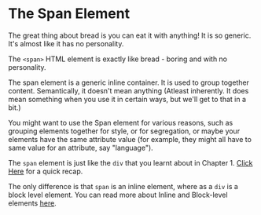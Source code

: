 # The Span Element

The great thing about bread is you can eat it with anything! It is so generic. It's almost like it has no personality.

The `<span>` HTML element is exactly like bread - boring and with no personality.

The span element is a generic inline container. It is used to group together content. Semantically, it doesn't mean anything (Atleast inherently. It does mean something when you use it in certain ways, but we'll get to that in a bit.) 

You might want to use the Span element for various reasons, such as grouping elements together for style, or for segregation, or maybe your elements have the same attribute value (for example, they might all have to same value for an attribute, say "language").

The `span` element is just like the `div` that you learnt about in Chapter 1. [Click Here]() for a quick recap.

The only difference is that `span` is an inline element, where as a `div` is a block level element. You can read more about Inline and Block-level elements [here]().